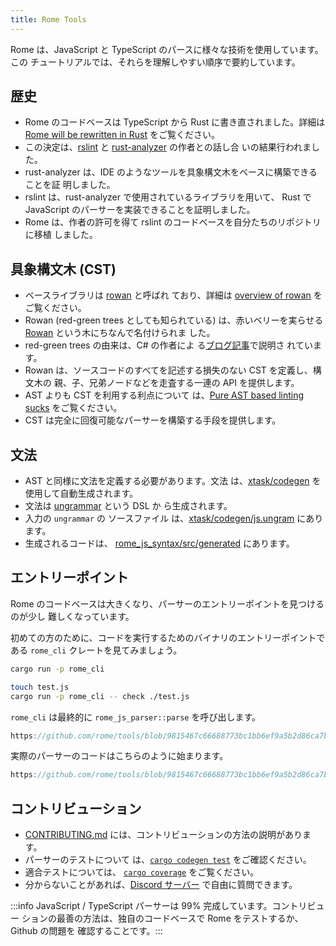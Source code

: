 ```yaml
---
title: Rome Tools
---
```


Rome は、JavaScript と TypeScript のパースに様々な技術を使用しています。この
チュートリアルでは、それらを理解しやすい順序で要約しています。

<!--truncate-->

## 歴史

-   Rome のコードベースは TypeScript から Rust に書き直されました。詳細は
    [Rome will be rewritten in Rust](https://web.archive.org/web/20230401084626/https://rome.tools/blog/2021/09/21/rome-will-be-rewritten-in-rust/)
    をご覧ください。
-   この決定は、[rslint](https://github.com/rslint/rslint) と
    [rust-analyzer](https://github.com/rust-lang/rust-analyzer) の作者との話し合
    いの結果行われました。
-   rust-analyzer は、IDE のようなツールを具象構文木をベースに構築できることを証
    明しました。
-   rslint は、rust-analyzer で使用されているライブラリを用いて、 Rust で
    JavaScript のパーサーを実装できることを証明しました。
-   Rome は、作者の許可を得て rslint のコードベースを自分たちのリポジトリに移植
    しました。

## 具象構文木 (CST)

-   ベースライブラリは [rowan](https://github.com/rust-analyzer/rowan) と呼ばれ
    ており、詳細は
    [overview of rowan](https://github.com/rust-lang/rust-analyzer/blob/master/docs/dev/syntax.md)
    をご覧ください。
-   Rowan (red-green trees としても知られている) は、赤いベリーを実らせる
    [Rowan](https://en.wikipedia.org/wiki/Rowan) という木にちなんで名付けられま
    した。
-   red-green trees の由来は、C# の作者によ
    る[ブログ記事](https://ericlippert.com/2012/06/08/red-green-trees/)で説明さ
    れています。
-   Rowan は、ソースコードのすべてを記述する損失のない CST を定義し、構文木の
    親、子、兄弟ノードなどを走査する一連の API を提供します。
-   AST よりも CST を利用する利点について
    は、[Pure AST based linting sucks](https://rdambrosio016.github.io/rust/2020/09/18/pure-ast-based-linting-sucks.html)
    をご覧ください。
-   CST は完全に回復可能なパーサーを構築する手段を提供します。

## 文法

-   AST と同様に文法を定義する必要があります。文法
    は、[xtask/codegen](https://github.com/rome/tools/tree/main/xtask/codegen)
    を使用して自動生成されます。
-   文法は [ungrammar](https://github.com/rust-analyzer/ungrammar) という DSL か
    ら生成されます。
-   入力の `ungrammar` の ソースファイル
    は、[xtask/codegen/js.ungram](https://github.com/rome/tools/blob/main/xtask/codegen/js.ungram)
    にあります。
-   生成されるコードは、
    [rome_js_syntax/src/generated](https://github.com/rome/tools/tree/main/crates/rome_js_syntax/src/generated)
    にあります。

## エントリーポイント

Rome のコードベースは大きくなり、パーサーのエントリーポイントを見つけるのが少し
難しくなっています。

初めての方のために、コードを実行するためのバイナリのエントリーポイントである
`rome_cli` クレートを見てみましょう。

```bash
cargo run -p rome_cli

touch test.js
cargo run -p rome_cli -- check ./test.js
```

`rome_cli` は最終的に `rome_js_parser::parse` を呼び出します。

```rust reference
https://github.com/rome/tools/blob/9815467c66688773bc1bb6ef9a5b2d86ca7b3682/crates/rome_js_parser/src/parse.rs#L178-L187
```

実際のパーサーのコードはこちらのように始まります。

```rust reference
https://github.com/rome/tools/blob/9815467c66688773bc1bb6ef9a5b2d86ca7b3682/crates/rome_js_parser/src/syntax/program.rs#L14-L17
```

## コントリビューション

-   [CONTRIBUTING.md](https://github.com/rome/tools/blob/main/CONTRIBUTING.md)
    には、コントリビューションの方法の説明があります。
-   パーサーのテストについて
    は、[`cargo codegen test`](https://github.com/rome/tools/tree/main/xtask/codegen#cargo-codegen-test)
    をご確認ください。
-   適合テストについては、
    [`cargo coverage`](https://github.com/rome/tools/tree/main/xtask/coverage)
    をご覧ください。
-   分からないことがあれば、[Discord サーバー](https://discord.com/invite/rome)
    で自由に質問できます。

:::info JavaScript / TypeScript パーサーは 99% 完成しています。コントリビュー
ションの最善の方法は、独自のコードベースで Rome をテストするか、Github の問題を
確認することです。:::
